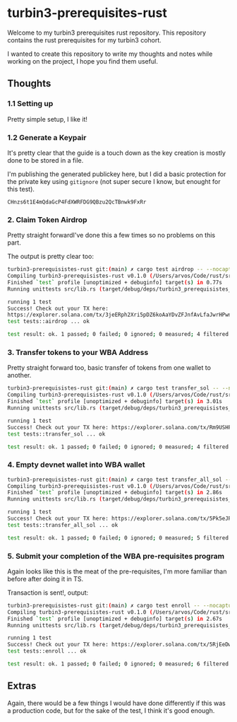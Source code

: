 # turbin3-prerequisites-rust
Welcome to my turbin3 prerequisites rust repository. This repository contains the rust prerequisites for my turbin3 cohort. 

I wanted to create this repository to write my thoughts and notes while working on the project, I hope you find them useful.

## Thoughts
### 1.1 Setting up
Pretty simple setup, I like it!

### 1.2 Generate a Keypair
It's pretty clear that the guide is a touch down as the key creation is mostly done to be stored in a file.

I'm publishing the generated publickey here, but I did a basic protection for the private key using `gitignore` (not super secure I know, but enought for this test).
```
CHnzs6t1E4mQdaGcP4FdXWRFDG9QBzu2QcTBnwk9FxRr
```

### 2. Claim Token Airdrop
Pretty straight forwardI've done this a few times so no problems on this part.

The output is pretty clear too:
```bash
turbin3-prerequisistes-rust git:(main) ✗ cargo test airdrop -- --nocapture
Compiling turbin3-prerequisistes-rust v0.1.0 (/Users/arvos/Code/rust/src/github.com/turbin3-prerequisistes-rust)
Finished `test` profile [unoptimized + debuginfo] target(s) in 0.77s
Running unittests src/lib.rs (target/debug/deps/turbin3_prerequisistes_rust-be7a9123434a0575)

running 1 test
Success! Check out your TX here:
https://explorer.solana.com/tx/3jeERph2Xri5pDZ6koAaYDvZFJnfAvLfaJwrHPwnwdj4MkkNipKTA9XFHFgFAxQywQSPnxaPzTdPjfgaJHKcJTSZ?cluster=devnet
test tests::airdrop ... ok

test result: ok. 1 passed; 0 failed; 0 ignored; 0 measured; 4 filtered out; finished in 0.55s
```

### 3. Transfer tokens to your WBA Address
Pretty straight forward too, basic transfer of tokens from one wallet to another.

```bash
turbin3-prerequisistes-rust git:(main) ✗ cargo test transfer_sol -- --nocapture
Compiling turbin3-prerequisistes-rust v0.1.0 (/Users/arvos/Code/rust/src/github.com/turbin3-prerequisistes-rust)
Finished `test` profile [unoptimized + debuginfo] target(s) in 3.01s
Running unittests src/lib.rs (target/debug/deps/turbin3_prerequisistes_rust-12985dc10796927d)

running 1 test
Success! Check out your TX here: https://explorer.solana.com/tx/Rm9USHF8wwW5YbmpeUGSAtPm6WnXt3E3LeAUHoTbWDtCE3xygZzbM5jz2qhiYKMvuKxTdk6zfiu4Vj8Xp6xhH6F/?cluster=devnet
test tests::transfer_sol ... ok

test result: ok. 1 passed; 0 failed; 0 ignored; 0 measured; 4 filtered out; finished in 13.32s
```

### 4. Empty devnet wallet into WBA wallet
```bash
turbin3-prerequisistes-rust git:(main) ✗ cargo test transfer_all_sol -- --nocapture
Compiling turbin3-prerequisistes-rust v0.1.0 (/Users/arvos/Code/rust/src/github.com/turbin3-prerequisistes-rust)
Finished `test` profile [unoptimized + debuginfo] target(s) in 2.86s
Running unittests src/lib.rs (target/debug/deps/turbin3_prerequisistes_rust-12985dc10796927d)

running 1 test
Success! Check out your TX here: https://explorer.solana.com/tx/5Pk5eJPMYFxDWT3YeD9JC68Qh3tBLone1nLcXNWPeUBx5NQKX1Ecfm64NXGp7w44aWG9wzZotAUiV1Nc35CtFyqG/?cluster=devnet
test tests::transfer_all_sol ... ok

test result: ok. 1 passed; 0 failed; 0 ignored; 0 measured; 5 filtered out; finished in 12.84s
```

### 5. Submit your completion of the WBA pre-requisites program
Again looks like this is the meat of the pre-requisites, I'm more familiar than before after doing it in TS.

Transaction is sent!, output:
```bash
turbin3-prerequisistes-rust git:(main) ✗ cargo test enroll -- --nocapture
Compiling turbin3-prerequisistes-rust v0.1.0 (/Users/arvos/Code/rust/src/github.com/turbin3-prerequisistes-rust)
Finished `test` profile [unoptimized + debuginfo] target(s) in 2.67s
Running unittests src/lib.rs (target/debug/deps/turbin3_prerequisistes_rust-4e53eac979ac96ef)

running 1 test
Success! Check out your TX here: https://explorer.solana.com/tx/5RjEeDwiwSRPAcZpT5BBw3vBVfEUwCHD5H3vGfNLYg52XxiDkxSzKZfwfCEpnzULMFDyQrMpn6D1wH4VMEmtLaGK/?cluster=devnet
test tests::enroll ... ok

test result: ok. 1 passed; 0 failed; 0 ignored; 0 measured; 6 filtered out; finished in 13.33s
```

## Extras
Again, there would be a few things I would have done differently if this was a production code, but for the sake of the test, I think it's good enough.
